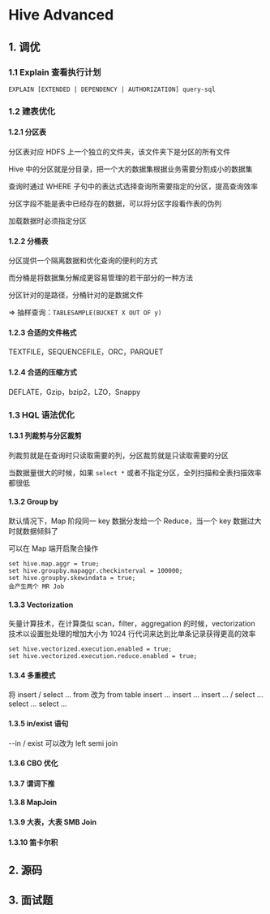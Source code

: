 # Hive Advanced

## 1. 调优

### 1.1 Explain 查看执行计划

`EXPLAIN [EXTENDED | DEPENDENCY | AUTHORIZATION] query-sql` 

### 1.2 建表优化

#### 1.2.1 分区表

分区表对应 HDFS 上一个独立的文件夹，该文件夹下是分区的所有文件

Hive 中的分区就是分目录，把一个大的数据集根据业务需要分割成小的数据集

查询时通过 WHERE 子句中的表达式选择查询所需要指定的分区，提高查询效率

分区字段不能是表中已经存在的数据，可以将分区字段看作表的伪列

加载数据时必须指定分区

#### 1.2.2 分桶表

分区提供一个隔离数据和优化查询的便利的方式

而分桶是将数据集分解成更容易管理的若干部分的一种方法

分区针对的是路径，分桶针对的是数据文件

=> 抽样查询：`TABLESAMPLE(BUCKET X OUT OF y)` 

#### 1.2.3 合适的文件格式

TEXTFILE，SEQUENCEFILE，ORC，PARQUET

#### 1.2.4 合适的压缩方式

DEFLATE，Gzip，bzip2，LZO，Snappy

### 1.3 HQL 语法优化

#### 1.3.1 列裁剪与分区裁剪

列裁剪就是在查询时只读取需要的列，分区裁剪就是只读取需要的分区

当数据量很大的时候，如果 `select *` 或者不指定分区，全列扫描和全表扫描效率都很低

#### 1.3.2 Group by

默认情况下，Map 阶段同一 key 数据分发给一个 Reduce，当一个 key 数据过大时就数据倾斜了

可以在 Map 端开启聚合操作

```shell
set hive.map.aggr = true;
set hive.groupby.mapaggr.checkinterval = 100000;
set hive.groupby.skewindata = true;
会产生两个 MR Job
```

#### 1.3.3 Vectorization

矢量计算技术，在计算类似 scan，filter，aggregation 的时候，vectorization 技术以设置批处理的增加大小为 1024 行代词来达到比单条记录获得更高的效率

```shell
set hive.vectorized.execution.enabled = true;
set hive.vectorized.execution.reduce.enabled = true;
```

#### 1.3.4 多重模式

将 insert / select ... from 改为 from table insert ... insert ... insert ... / select ... select ... select ...

#### 1.3.5 in/exist 语句

--in / exist 可以改为 left semi join 

#### 1.3.6 CBO 优化

#### 1.3.7 谓词下推

#### 1.3.8 MapJoin

#### 1.3.9 大表，大表 SMB Join 

#### 1.3.10 笛卡尔积

## 2. 源码

## 3. 面试题

